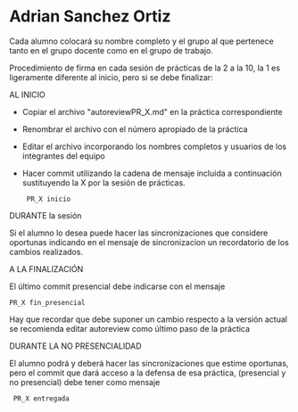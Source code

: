 # Adrian Sanchez Ortiz

Cada alumno colocará su nombre completo y el grupo al que pertenece tanto en el grupo docente como en el grupo de trabajo.

Procedimiento de firma en cada sesión de prácticas de la 2 a la 10, la 1 es ligeramente diferente al inicio, pero si se debe finalizar:

AL INICIO
- Copiar el archivo "autoreviewPR_X.md" en la práctica correspondiente
- Renombrar el archivo con el número apropiado de la práctica
- Editar el archivo incorporando los nombres completos y usuarios de los integrantes del equipo
- Hacer commit utilizando la cadena de mensaje incluida a continuación sustituyendo la X por la sesión de prácticas.
  
    ``` PR_X inicio```


DURANTE la sesión

Si el alumno lo desea puede hacer las sincronizaciones que considere oportunas indicando en el mensaje de sincronizacion un recordatorio de los cambios realizados.


A LA FINALIZACIÓN

El último commit presencial debe indicarse con el mensaje  

```PR_X fin_presencial```

Hay que recordar que debe suponer un cambio respecto a la versión actual se recomienda editar autoreview como último paso de la práctica


DURANTE LA NO PRESENCIALIDAD

El alumno podrá y deberá hacer las sincronizaciones que estime oportunas, pero el commit que dará acceso a la defensa de esa práctica, (presencial y no presencial) debe tener como mensaje

``` PR_X entregada```
